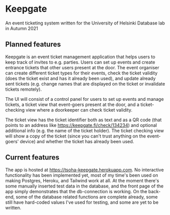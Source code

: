 # Keepgate
An event ticketing system written for the University of Helsinki Database lab in Autumn 2021

## Planned features
Keepgate is an event ticket management application that helps users to keep track of invites to e.g. parties. Users can set up events and create entrance tickets that other users present at the door. The event organiser can create different ticket types for their events, check the ticket validity (does the ticket exist and has it already been used), and update already sent tickets (e.g. change names that are displayed on the ticket or invalidate tickets remotely).

The UI will consist of a control panel for users to set up events and manage tickets, a ticket view that event-goers present at the door, and a ticket-checking view where a doorkeeper can check ticket validity.

The ticket view has the ticket identifier both as text and as a QR code (that points to an address like https://keepgate.fi/check/134234) and optional additional info (e.g. the name of the ticket holder). The ticket checking view will show a copy of the ticket (since you can't trust anything on the event-goers' device) and whether the ticket has already been used.

## Current features
The app is hosted at https://tsoha-keepgate.herokuapp.com. No interactive functionality has been implemented yet, most of my time's been used on making Postgres, Heroku, and Tailwind work at all. At the moment there's some manually inserted test data in the database, and the front page of the app simply demonstrates that the db-connection is working. On the back-end, some of the database related functions are complete already, some still have hard-coded values I've used for testing, and some are yet to be written.